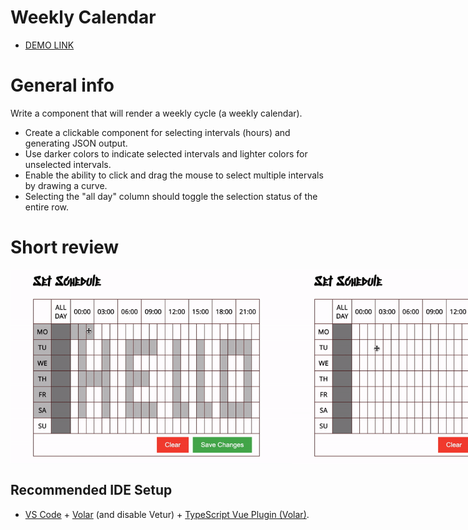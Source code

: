 # Weekly Calendar

- [DEMO LINK](https://batstolya.github.io/weekly-calendar/)
# General info
  Write a component that will render a weekly cycle (a weekly calendar).
 - Create a clickable component for selecting intervals (hours) and generating JSON output.
 - Use darker colors to indicate selected intervals and lighter colors for unselected intervals.
 - Enable the ability to click and drag the mouse to select multiple intervals by drawing a curve.
 - Selecting the "all day" column should toggle the selection status of the entire row.

# Short review
<div style="display: flex;">
  <img src="https://github.com/batstolya/weekly-calendar/blob/main/src/assets/1.gif" width="450">
  <img src="https://github.com/batstolya/weekly-calendar/blob/main/src/assets/3.gif" width="450">
  <img src="https://github.com/batstolya/weekly-calendar/blob/main/src/assets/2.gif" width="450">
</div>

## Recommended IDE Setup

- [VS Code](https://code.visualstudio.com/) + [Volar](https://marketplace.visualstudio.com/items?itemName=Vue.volar) (and disable Vetur) + [TypeScript Vue Plugin (Volar)](https://marketplace.visualstudio.com/items?itemName=Vue.vscode-typescript-vue-plugin).
